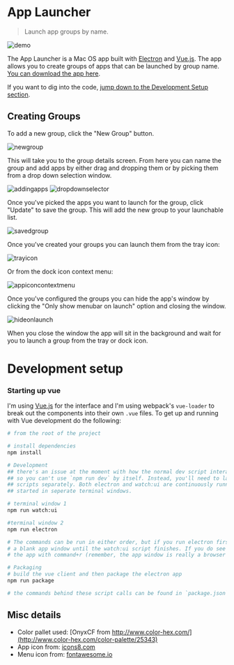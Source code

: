 # App Launcher

> Launch app groups by name.

![demo](readmeattachments/app-demo.gif)

The App Launcher is a Mac OS app built with [Electron](http://electron.atom.io/) and [Vue.js](https://vuejs.org/). The app allows you to create groups of apps that can be launched by group name. [You can download the app here](https://github.com/chris-schmitz/app-launcher/releases).

If you want to dig into the code, [jump down to the Development Setup section](#development-setup).


## Creating Groups

To add a new group, click the "New Group" button.

![newgroup](readmeattachments/NewGroup.png)

This will take you to the group details screen. From here you can name the group and add apps by either drag and dropping them or by picking them from a drop down selection window.

![addingapps](readmeattachments/addingapps.png)
![dropdownselector](readmeattachments/dropdownselector.png)

Once you've picked the apps you want to launch for the group, click "Update" to save the group. This will add the new group to your launchable list.

![savedgroup](readmeattachments/savedgroup.png)

Once you've created your groups you can launch them from the tray icon:

![trayicon](readmeattachments/trayicon.png)

Or from the dock icon context menu:

![appiconcontextmenu](readmeattachments/appiconcontextmenu.png)

Once you've configured the groups you can hide the app's window by clicking the "Only show menubar on launch" option and closing the window.

![hideonlaunch](readmeattachments/hideonlaunch.png)

When you close the window the app will sit in the background and wait for you to launch a group from the tray or dock icon.

# Development setup

### Starting up vue

I'm using [Vue.js](http://www.vuejs.org) for the interface and I'm using webpack's `vue-loader` to break out the components into their own `.vue` files. To get up and running with Vue development do the following:

``` bash
# from the root of the project

# install dependencies
npm install

# Development
## there's an issue at the moment with how the normal dev script interacts with the cross-env package
## so you can't use `npm run dev` by itself. Instead, you'll need to launch the `electron` and `watch:ui` 
## scripts separately. Both electron and watch:ui are continuously running processes so they'll need to be
## started in seperate terminal windows.

# terminal window 1
npm run watch:ui

#terminal window 2
npm run electron

# The commands can be run in either order, but if you run electron first you may end up seeing
# a blank app window until the watch:ui script finishes. If you do see that, you can try refreshing
# the app with command+r (remember, the app window is really a browser window).

# Packaging
# build the vue client and then package the electron app
npm run package

# the commands behind these script calls can be found in `package.json`
```


## Misc details
- Color pallet used: [OnyxCF from http://www.color-hex.com/](http://www.color-hex.com/color-palette/25343)
- App icon from: [icons8.com](https://icons8.com/)
- Menu icon from: [fontawesome.io](http://fontawesome.io/)
